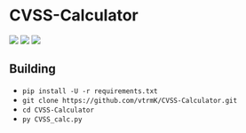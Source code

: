 # CVSS-Calculator

<img src ="https://badgen.net/badge/Python/%3E=%203.0/blue"> <img src="https://badgen.net/badge/icon/Windows?icon=windows&label"> <img src ="https://badgen.net/badge/release/v1.0/red">


## Building

<ul>
  <li><code>pip install -U -r requirements.txt</code></li>
  <li><code>git clone https://github.com/vtrmK/CVSS-Calculator.git</code><br></li>
  <li><code>cd CVSS-Calculator</code><br></li>
  <li><code>py CVSS_calc.py</code><br></li>
</ul>
